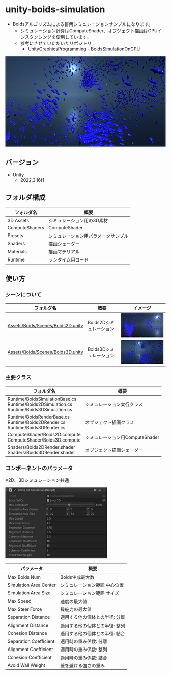 # unity-boids-simulation
* Boidsアルゴリズムによる群衆シミュレーションサンプルになります。
  * シミュレーション計算はComputeShader、オブジェクト描画はGPUインスタンシングを使用しています。
  * 参考にさせていただいたリポジトリ
    * <a href="https://github.com/IndieVisualLab/UnityGraphicsProgramming/tree/master/Assets/BoidsSimulationOnGPU">UnityGraphicsProgramming - BoidsSimulationOnGPU</a>

<img width=600 src="/ReadMeContents/01_boids3d.png"></img>

## バージョン
* Unity
  * 2022.3.16f1

## フォルダ構成

| フォルダ名          | 概要                 |
|----------------|--------------------|
| 3D Assets      | シミュレーション用の3D素材     |
| ComputeShaders | ComputeShader      |
| Presets        | シミュレーション用パラメータサンプル |
| Shaders        | 描画シェーダー            |
| Materials      | 描画マテリアル            |
| Runtime        | ランタイム用コード          |

## 使い方

### シーンについて

| フォルダ名                                                                              | 概要              | イメージ                                                       |
|------------------------------------------------------------------------------------|-----------------|------------------------------------------------------------|
| <a href="/Assets/Boids/Scenes/Boids2D.unity">Assets/Boids/Scenes/Boids2D.unity</a> | Boids2Dシミュレーション | <img width=400 src="/ReadMeContents/03_boids2d.png"></img> |
| <a href="/Assets/Boids/Scenes/Boids3D.unity">Assets/Boids/Scenes/Boids3D.unity</a> | Boids3Dシミュレーション | <img width=400 src="/ReadMeContents/01_boids3d.png"></img> |
### 主要クラス
| フォルダ名                                                                                          | 概要 |
|------------------------------------------------------------------------------------------------| - |
| Runtime/BoidsSimulationBase.cs<br>Runtime/Boids2DSimulation.cs<br>Runtime/Boids3DSimulation.cs | シミュレーション実行クラス |
| Runtime/BoidsRenderBase.cs<br>Runtime/Boids2DRender.cs<br>Runtime/Boids3DRender.cs             | オブジェクト描画クラス |
| ComputeShader/Boids2D.compute<br>ComputeShader/Boids3D.compute                                 | シミュレーション用ComputeShader |
| Shaders/Boids2DRender.shader<br>Shaders/Boids3DRender.shader                                   | オブジェクト描画シェーダー |

### コンポーネントのパラメータ
※2D、3Dシミュレーション共通

<img width=320 src="/ReadMeContents/02_boids3d_parameters.png"></img>

| パラメータ | 概要 |
| - | - |
| Max Boids Num | Boids生成最大数 |
| Simulation Area Center | シミュレーション範囲 中心位置 |
| Simulation Area Size | シミュレーション範囲 サイズ |
| Max Speed | 速度の最大値 |
| Max Steer Force | 操舵力の最大値 |
| Separation Distance | 適用する他の個体との半径: 分離 |
| Alignment Distance | 適用する他の個体との半径: 整列 |
| Cohesion Distance | 適用する他の個体との半径: 結合 |
| Separation Coefficient | 適用時の重み係数: 分離 |
| Alignment Coefficient | 適用時の重み係数: 整列 |
| Cohesion Coefficient | 適用時の重み係数: 結合 |
| Avoid Wall Weight | 壁を避ける強さの重み |
